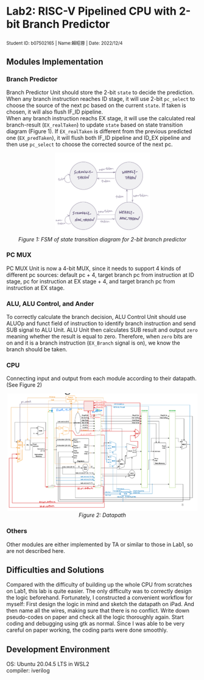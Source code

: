 # Lab2: RISC-V Pipelined CPU with 2-bit Branch Predictor
<sub> Student ID: b07502165 | Name:賴昭蓉 | Date: 2022/12/4 </sub>

## Modules Implementation
### Branch Predictor
Branch Predictor Unit should store the 2-bit `state` to decide the prediction. When any branch instruction reaches ID stage, it will use 2-bit `pc_select` to choose the source of the next pc based on the current `state`. If taken is chosen, it will also flush IF_ID pipeline.  
When any branch instruction reachs EX stage, it will use the calculated real branch-result (`EX_realTaken`) to update `state` based on state transition diagram (Figure 1). If `EX_realTaken` is different from the previous predicted one (`EX_predTaken`), it will flush both IF_ID pipeline and ID_EX pipeline and then use `pc_select` to choose the corrected source of the next pc.

<div align="center">
    <img src="diagram.png" alt="drawing" width="250"/>
    <div><em>Figure 1: FSM of state transition diagram for 2-bit branch predictor</em> </div>
</div>

### PC MUX
PC MUX Unit is now a 4-bit MUX, since it needs to support 4 kinds of different pc sources: default pc + 4, target branch pc from instruction at ID stage, pc for instruction at EX stage + 4, and target branch pc from instruction at EX stage.

### ALU, ALU Control, and Ander
To correctly calculate the branch decision, ALU Control Unit should use ALUOp and funct field of instruction to identify branch instruction and send SUB signal to ALU Unit. ALU Unit then calculates SUB result and output `zero` meaning whether the result is equal to zero. Therefore, when `zero` bits are on and it is a branch instruction (`EX_Branch` signal is on), we know the branch should be taken.

### CPU
Connecting input and output from each module according to their datapath. (See Figure 2)

<div align="center">
    <img src="datapath.png" alt="drawing" width="500"/>
    <div><em>Figure 2: Datapath</em> </div>
</div>

### Others
Other modules are either implemented by TA or similar to those in Lab1, so are not described here.

## Difficulties and Solutions
Compared with the difficulty of building up the whole CPU from scratches on Lab1, this lab is quite easier. The only difficulty was to correctly design the logic beforehand. Fortunately, I constructed a convenient workflow for myself: First design the logic in mind and sketch the datapath on iPad. And then name all the wires, making sure that there is no conflict. Write down pseudo-codes on paper and check all the logic thoroughly again. Start coding and debugging using gtk as normal. Since I was able to be very careful on paper working, the coding parts were done smoothly.

## Development Environment
OS: Ubuntu 20.04.5 LTS in WSL2 \
compiler: iverilog